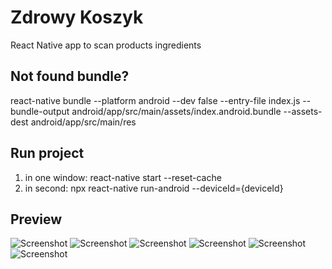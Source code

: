 # Zdrowy Koszyk

React Native app to scan products ingredients

## Not found bundle?

react-native bundle --platform android --dev false --entry-file index.js --bundle-output android/app/src/main/assets/index.android.bundle --assets-dest android/app/src/main/res

## Run project

1. in one window: react-native start --reset-cache
2. in second: npx react-native run-android --deviceId={deviceId}

## Preview
![Screenshot](mobile.jpg)
![Screenshot](mobile1.jpg)
![Screenshot](mobile2.jpg)
![Screenshot](mobile3.jpg)
![Screenshot](mobile4.jpg)
![Screenshot](mobile5.jpg)